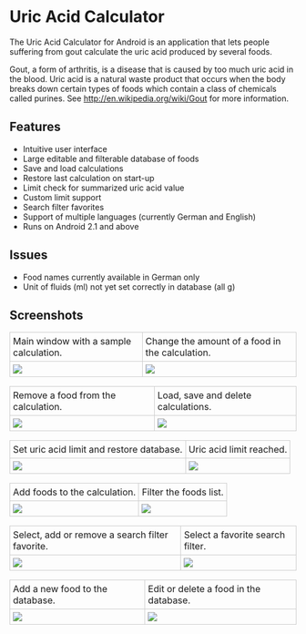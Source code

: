 Uric Acid Calculator
====================

The Uric Acid Calculator for Android is an application that lets people suffering from gout calculate the uric acid produced by several foods.

Gout, a form of arthritis, is a disease that is caused by too much uric acid in the blood. Uric acid is a natural waste product that occurs when the body breaks down certain types of foods which contain a class of chemicals called purines. See http://en.wikipedia.org/wiki/Gout for more information.

Features
--------

  * Intuitive user interface
  * Large editable and filterable database of foods
  * Save and load calculations
  * Restore last calculation on start-up
  * Limit check for summarized uric acid value
  * Custom limit support
  * Search filter favorites
  * Support of multiple languages (currently German and English)
  * Runs on Android 2.1 and above

Issues
------

  * Food names currently available in German only
  * Unit of fluids (ml) not yet set correctly in database (all g)

Screenshots
-----------

<table>
<tr>
<td style="border: 1px solid #ccc; padding: 5px;">Main window with a sample calculation.</td>
<td style="border: 1px solid #ccc; padding: 5px;">Change the amount of a food in the calculation.</td>
</tr>
<tr>
<td style="border: 1px solid #ccc; padding: 5px;"><img src="https://googledrive.com/host/0B28kSDT4b69gR204cGVnOHc3TUU/MainView.png" /></td>
<td style="border: 1px solid #ccc; padding: 5px;"><img src="https://googledrive.com/host/0B28kSDT4b69gR204cGVnOHc3TUU/MainViewChangeAmount.png" /></td>
</tr>
</table>

<table>
<tr>
<td style="border: 1px solid #ccc; padding: 5px;">Remove a food from the calculation.</td>
<td style="border: 1px solid #ccc; padding: 5px;">Load, save and delete calculations.</td>
</tr>
<tr>
<td style="border: 1px solid #ccc; padding: 5px;"><img src="https://googledrive.com/host/0B28kSDT4b69gR204cGVnOHc3TUU/MainViewRemoveFood.png" /></td>
<td style="border: 1px solid #ccc; padding: 5px;"><img src="https://googledrive.com/host/0B28kSDT4b69gR204cGVnOHc3TUU/MainViewMenu.png" /></td>
</tr>
</table>

<table>
<tr>
<td style="border: 1px solid #ccc; padding: 5px;">Set uric acid limit and restore database.</td>
<td style="border: 1px solid #ccc; padding: 5px;">Uric acid limit reached.</td>
</tr>
<tr>
<td style="border: 1px solid #ccc; padding: 5px;"><img src="https://googledrive.com/host/0B28kSDT4b69gR204cGVnOHc3TUU/MainViewExtendedMenu.png" /></td>
<td style="border: 1px solid #ccc; padding: 5px;"><img src="https://googledrive.com/host/0B28kSDT4b69gR204cGVnOHc3TUU/MainViewLimitReached.png" /></td
></tr>
</table>

<table>
<tr>
<td style="border: 1px solid #ccc; padding: 5px;">Add foods to the calculation.</td>
<td style="border: 1px solid #ccc; padding: 5px;">Filter the foods list.</td>
</tr>
<tr>
<td style="border: 1px solid #ccc; padding: 5px;"><img src="https://googledrive.com/host/0B28kSDT4b69gR204cGVnOHc3TUU/SearchView.png" /></td>
<td style="border: 1px solid #ccc; padding: 5px;"><img src="https://googledrive.com/host/0B28kSDT4b69gR204cGVnOHc3TUU/SearchViewWithFilter.png" /></td>
</tr>
</table>

<table>
<tr>
<td style="border: 1px solid #ccc; padding: 5px;">Select, add or remove a search filter favorite.</td>
<td style="border: 1px solid #ccc; padding: 5px;">Select a favorite search filter.</td>
</tr>
<tr>
<td style="border: 1px solid #ccc; padding: 5px;"><img src="https://googledrive.com/host/0B28kSDT4b69gR204cGVnOHc3TUU/SearchViewFavorites.png" /></td>
<td style="border: 1px solid #ccc; padding: 5px;"><img src="https://googledrive.com/host/0B28kSDT4b69gR204cGVnOHc3TUU/SearchViewSelectFavorite.png" /></td>
</tr>
</table>

<table>
<tr>
<td style="border: 1px solid #ccc; padding: 5px;">Add a new food to the database.</td>
<td style="border: 1px solid #ccc; padding: 5px;">Edit or delete a food in the database.</td>
</tr>
<tr>
<td style="border: 1px solid #ccc; padding: 5px;"><img src="https://googledrive.com/host/0B28kSDT4b69gR204cGVnOHc3TUU/SearchViewMenu.png" /></td>
<td style="border: 1px solid #ccc; padding: 5px;"><img src="https://googledrive.com/host/0B28kSDT4b69gR204cGVnOHc3TUU/EditView.png" />
</td>
</tr>
</table>
